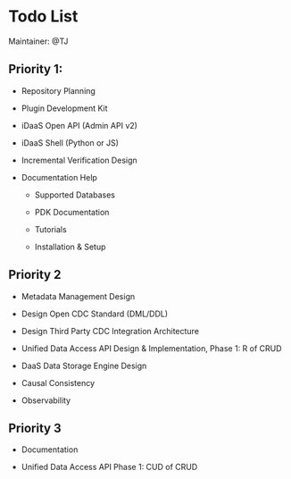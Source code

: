 # Todo List
 

Maintainer: @TJ


## Priority 1: 

- Repository Planning

- Plugin Development Kit 

- iDaaS Open API (Admin API v2)

- iDaaS Shell (Python or JS)

- Incremental Verification Design

- Documentation Help

	- Supported Databases

	- PDK Documentation

	- Tutorials 

	- Installation & Setup

## Priority 2 

- Metadata Management Design

- Design Open CDC Standard (DML/DDL)

- Design Third Party CDC Integration Architecture

- Unified Data Access API Design & Implementation, Phase 1: R of CRUD

- DaaS Data Storage Engine Design

- Causal Consistency 

- Observability 

## Priority 3

- Documentation

- Unified Data Access API Phase 1: CUD of CRUD

